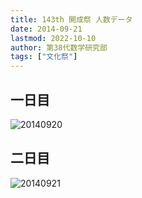 ```yaml
---
title: 143th 開成祭 人数データ
date: 2014-09-21
lastmod: 2022-10-10
author: 第38代数学研究部
tags: ["文化祭"]
---
```


<!--more-->

## 一日目

![20140920](../../images/20140920.png)

## 二日目

![20140921](../../images/20140921.png)